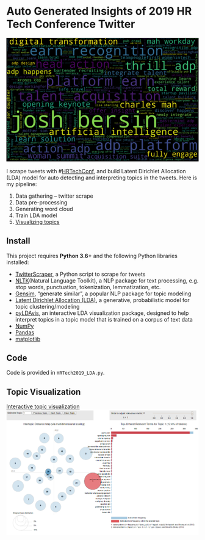 # Auto Generated Insights of 2019 HR Tech Conference Twitter
![image](./figures/wordcloud.png) 

I scrape tweets with #[HRTechConf](https://www.hrtechnologyconference.com/), and build Latent Dirichlet Allocation (LDA) model for auto detecting and interpreting topics in the tweets. Here is my pipeline:

1. Data gathering – twitter scrape
2. Data pre-processing
3. Generating word cloud
4. Train LDA model
5. [Visualizing topics](https://ai-journey.com/wp-content/uploads/2019/10/lda.html)

## Install

This project requires **Python 3.6+** and the following Python libraries installed:

- [TwitterScraper](https://github.com/taspinar/twitterscraper), a Python script to scrape for tweets
- [NLTK](http://www.nltk.org/)(Natural Language Toolkit), a NLP package for text processing, e.g. stop words, punctuation, tokenization, lemmatization, etc.
- [Gensim](https://radimrehurek.com/gensim/), “generate similar”, a popular NLP package for topic modeling
- [Latent Dirichlet Allocation (LDA)](https://en.wikipedia.org/wiki/Latent_Dirichlet_allocation), a generative, probabilistic model for topic clustering/modeling
- [pyLDAvis](https://github.com/bmabey/pyLDAvis), an interactive LDA visualization package, designed to help interpret topics in a topic model that is trained on a corpus of text data
- [NumPy](http://www.numpy.org/)
- [Pandas](http://pandas.pydata.org)
- [matplotlib](http://matplotlib.org/)


## Code

Code is provided in `HRTech2019_LDA.py`. 


## Topic Visualization

[Interactive topic visualization](https://ai-journey.com/wp-content/uploads/2019/10/lda.html)
[![image](./figures/HRTechConf2019Topics_lda.png)](https://ai-journey.com/wp-content/uploads/2019/10/lda.html)
